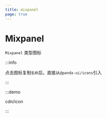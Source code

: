 ```yaml
---
title: mixpanel
page: true
---
```


<script setup>
const demos = import.meta.glob('../../../demos/panda-ui/cdn/*/*.vue')
</script>

# Mixpanel

`Mixpanel` 类型图标

:::info

点击图标复制`名称`后，直接从`@panda-ui/icons`引入

:::

:::demo

cdn/icon

:::

